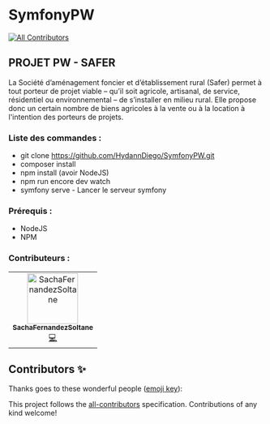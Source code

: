 # SymfonyPW
<!-- ALL-CONTRIBUTORS-BADGE:START - Do not remove or modify this section -->
[![All Contributors](https://img.shields.io/badge/all_contributors-1-orange.svg?style=flat-square)](#contributors-)
<!-- ALL-CONTRIBUTORS-BADGE:END -->

## PROJET PW - SAFER
La Société d’aménagement foncier et d’établissement rural (Safer) permet à tout porteur de projet viable –
qu’il soit agricole, artisanal, de service, résidentiel ou environnemental – de s’installer en milieu rural.
Elle propose donc un certain nombre de biens agricoles à la vente ou à la location à l'intention des porteurs
de projets.

### Liste des commandes :
- git clone https://github.com/HydannDiego/SymfonyPW.git
- composer install
- npm install (avoir NodeJS)
- npm run encore dev watch
- symfony serve - Lancer le serveur symfony

### Prérequis :
- NodeJS
- NPM

### Contributeurs :

<!-- ALL-CONTRIBUTORS-LIST:START - Do not remove or modify this section -->
<!-- prettier-ignore-start -->
<!-- markdownlint-disable -->
<table>
  <tbody>
    <tr>
      <td align="center"><a href="https://github.com/SachaFernandezSoltane"><img src="https://avatars.githubusercontent.com/u/77554766?v=4?s=100" width="100px;" alt="SachaFernandezSoltane"/><br /><sub><b>SachaFernandezSoltane</b></sub></a><br /><a href="https://github.com/HydannDiego/SymfonyPW/commits?author=SachaFernandezSoltane" title="Code">💻</a></td>
    </tr>
  </tbody>
</table>

<!-- markdownlint-restore -->
<!-- prettier-ignore-end -->

<!-- ALL-CONTRIBUTORS-LIST:END -->

## Contributors ✨

Thanks goes to these wonderful people ([emoji key](https://allcontributors.org/docs/en/emoji-key)):

<!-- ALL-CONTRIBUTORS-LIST:START - Do not remove or modify this section -->
<!-- prettier-ignore-start -->
<!-- markdownlint-disable -->
<!-- markdownlint-restore -->
<!-- prettier-ignore-end -->
<!-- ALL-CONTRIBUTORS-LIST:END -->

This project follows the [all-contributors](https://github.com/all-contributors/all-contributors) specification. Contributions of any kind welcome!